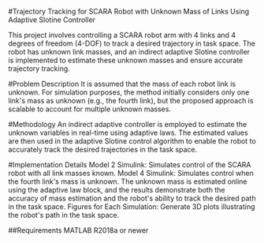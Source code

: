 #Trajectory Tracking for SCARA Robot with Unknown Mass of Links Using Adaptive Slotine Controller

This project involves controlling a SCARA robot arm with 4 links and 4 degrees of freedom (4-DOF) to track a desired trajectory in task space. The robot has unknown link masses, and an indirect adaptive Slotine controller is implemented to estimate these unknown masses and ensure accurate trajectory tracking.

#Problem Description
It is assumed that the mass of each robot link is unknown. For simulation purposes, the method initially considers only one link's mass as unknown (e.g., the fourth link), but the proposed approach is scalable to account for multiple unknown masses.

#Methodology
An indirect adaptive controller is employed to estimate the unknown variables in real-time using adaptive laws. The estimated values are then used in the adaptive Slotine control algorithm to enable the robot to accurately track the desired trajectories in the task space.

#Implementation Details
Model 2 Simulink: Simulates control of the SCARA robot with all link masses known.
Model 4 Simulink: Simulates control when the fourth link's mass is unknown. The unknown mass is estimated online using the adaptive law block, and the results demonstrate both the accuracy of mass estimation and the robot's ability to track the desired path in the task space.
Figures for Each Simulation: Generate 3D plots illustrating the robot's path in the task space.

##Requirements
MATLAB R2018a or newer
